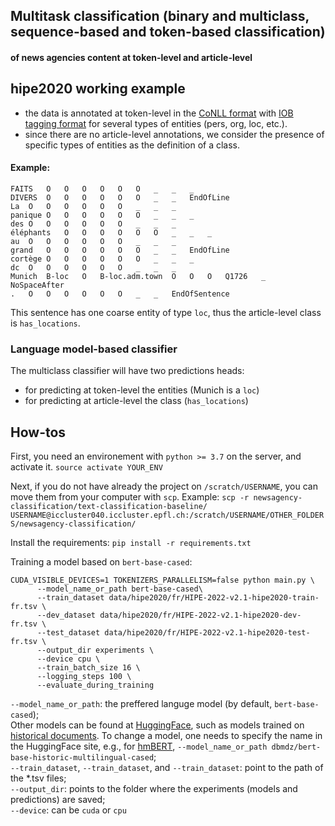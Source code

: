 ## Multitask classification (binary and multiclass, sequence-based and token-based classification)
#### of news agencies content at token-level and article-level

## hipe2020 working example
- the data is annotated at token-level in the [CoNLL format](https://universaldependencies.org/format.html) with [IOB tagging format](https://www.geeksforgeeks.org/nlp-iob-tags/) for several types of entities (pers, org, loc, etc.).
- since there are no article-level annotations, we consider the presence of specific types of entities as the definition of a class.

#### Example:

```csv
FAITS	O	O	O	O	O	O	_	_	_
DIVERS	O	O	O	O	O	O	_	_	EndOfLine
La	O	O	O	O	O	O	_	_	_
panique	O	O	O	O	O	O	_	_	_
des	O	O	O	O	O	O	_	_	_
éléphants	O	O	O	O	O	O	_	_	_
au	O	O	O	O	O	O	_	_	_
grand	O	O	O	O	O	O	_	_	EndOfLine
cortège	O	O	O	O	O	O	_	_	_
dc	O	O	O	O	O	O	_	_	_
Munich	B-loc	O	B-loc.adm.town	O	O	O	Q1726	_	NoSpaceAfter
.	O	O	O	O	O	O	_	_	EndOfSentence
```
This sentence has one coarse entity of type `loc`, thus the article-level class is `has_locations`.

### Language model-based classifier

The multiclass classifier will have two predictions heads:
- for predicting at token-level the entities (Munich is a `loc`)
- for predicting at article-level the class (`has_locations`)

## How-tos

First, you need an environement with `python >= 3.7` on the server, and activate it.
`source activate YOUR_ENV`

Next, if you do not have already the project on `/scratch/USERNAME`, you can move them from your computer with `scp`. Example:
`scp -r newsagency-classification/text-classification-baseline/ USERNAME@iccluster040.iccluster.epfl.ch:/scratch/USERNAME/OTHER_FOLDERS/newsagency-classification/`

Install the requirements:
`pip install -r requirements.txt`

Training a model based on `bert-base-cased`:
```
CUDA_VISIBLE_DEVICES=1 TOKENIZERS_PARALLELISM=false python main.py \
      --model_name_or_path bert-base-cased\
      --train_dataset data/hipe2020/fr/HIPE-2022-v2.1-hipe2020-train-fr.tsv \
      --dev_dataset data/hipe2020/fr/HIPE-2022-v2.1-hipe2020-dev-fr.tsv \
      --test_dataset data/hipe2020/fr/HIPE-2022-v2.1-hipe2020-test-fr.tsv \
      --output_dir experiments \
      --device cpu \
      --train_batch_size 16 \
      --logging_steps 100 \
      --evaluate_during_training
```

`--model_name_or_path`: the preffered languge model (by default, `bert-base-cased`);\
Other models can be found at [HuggingFace](https://huggingface.co/), such as models trained on [historical documents](https://huggingface.co/dbmdz/). To change a model, one needs to specify the name in the HuggingFace site, e.g., for [hmBERT](https://huggingface.co/dbmdz/bert-base-historic-multilingual-cased), `--model_name_or_path dbmdz/bert-base-historic-multilingual-cased`;\
`--train_dataset`, `--train_dataset`, and `--train_dataset`: point to the path of the *.tsv files;\
`--output_dir`: points to the folder where the experiments (models and predictions) are saved;\
`--device`: can be `cuda` or `cpu`


